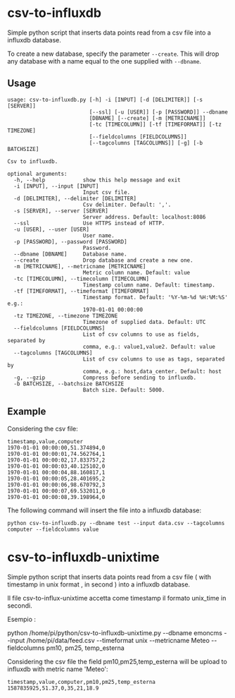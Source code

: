 # csv-to-influxdb
Simple python script that inserts data points read from a csv file into a influxdb database.

To create a new database, specify the parameter ```--create```. This will drop any database with a name equal to the one supplied with ```--dbname```.

## Usage

```
usage: csv-to-influxdb.py [-h] -i [INPUT] [-d [DELIMITER]] [-s [SERVER]]
                          [--ssl] [-u [USER]] [-p [PASSWORD]] --dbname
                          [DBNAME] [--create] [-m [METRICNAME]]
                          [-tc [TIMECOLUMN]] [-tf [TIMEFORMAT]] [-tz TIMEZONE]
                          [--fieldcolumns [FIELDCOLUMNS]]
                          [--tagcolumns [TAGCOLUMNS]] [-g] [-b BATCHSIZE]

Csv to influxdb.

optional arguments:
  -h, --help            show this help message and exit
  -i [INPUT], --input [INPUT]
                        Input csv file.
  -d [DELIMITER], --delimiter [DELIMITER]
                        Csv delimiter. Default: ','.
  -s [SERVER], --server [SERVER]
                        Server address. Default: localhost:8086
  --ssl                 Use HTTPS instead of HTTP.
  -u [USER], --user [USER]
                        User name.
  -p [PASSWORD], --password [PASSWORD]
                        Password.
  --dbname [DBNAME]     Database name.
  --create              Drop database and create a new one.
  -m [METRICNAME], --metricname [METRICNAME]
                        Metric column name. Default: value
  -tc [TIMECOLUMN], --timecolumn [TIMECOLUMN]
                        Timestamp column name. Default: timestamp.
  -tf [TIMEFORMAT], --timeformat [TIMEFORMAT]
                        Timestamp format. Default: '%Y-%m-%d %H:%M:%S' e.g.:
                        1970-01-01 00:00:00
  -tz TIMEZONE, --timezone TIMEZONE
                        Timezone of supplied data. Default: UTC
  --fieldcolumns [FIELDCOLUMNS]
                        List of csv columns to use as fields, separated by
                        comma, e.g.: value1,value2. Default: value
  --tagcolumns [TAGCOLUMNS]
                        List of csv columns to use as tags, separated by
                        comma, e.g.: host,data_center. Default: host
  -g, --gzip            Compress before sending to influxdb.
  -b BATCHSIZE, --batchsize BATCHSIZE
                        Batch size. Default: 5000.

```

## Example

Considering the csv file:
```
timestamp,value,computer
1970-01-01 00:00:00,51.374894,0
1970-01-01 00:00:01,74.562764,1
1970-01-01 00:00:02,17.833757,2
1970-01-01 00:00:03,40.125102,0
1970-01-01 00:00:04,88.160817,1
1970-01-01 00:00:05,28.401695,2
1970-01-01 00:00:06,98.670792,3
1970-01-01 00:00:07,69.532011,0
1970-01-01 00:00:08,39.198964,0
```

The following command will insert the file into a influxdb database:

```python csv-to-influxdb.py --dbname test --input data.csv --tagcolumns computer --fieldcolumns value```













# csv-to-influxdb-unixtime
Simple python script that inserts data points read from a csv file ( with timestamp in unix format , in second ) into a influxdb database.


Il file csv-to-influx-unixtime accetta come timestamp il formato unix_time in secondi.

Esempio :

 python /home/pi/python/csv-to-influxdb-unixtime.py --dbname emoncms --input /home/pi/data/feed.csv --timeformat unix --metricname Meteo --fieldcolumns pm10, pm25, temp_esterna  
 
 Considering the csv file the field pm10,pm25,temp_esterna will be upload to influxdb with metric name 'Meteo':
```
timestamp,value,computer,pm10,pm25,temp_esterna
1587835925,51.37,0,35,21,18.9






